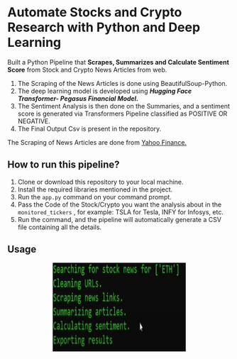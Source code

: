 # Automate Stocks and Crypto Research with Python and Deep Learning

Built a Python Pipeline that **Scrapes, Summarizes and Calculate Sentiment Score** from Stock and Crypto News Articles from web.


1. The Scraping of the News Articles is done using BeautifulSoup-Python.
2. The deep learning model is developed using ***Hugging Face Transformer- Pegasus Financial Model.***
3. The Sentiment Analysis is then done on the Summaries, and a sentiment score is generated via Transformers Pipeline classified as POSITIVE OR NEGATIVE.
4. The Final Output Csv is present in the repository.

The Scraping of News Articles are done from [Yahoo Finance.](https://finance.yahoo.com/)



## How to run this pipeline?

1. Clone or download this repository to your local machine.
2. Install the required libraries mentioned in the project.
3. Run the ``app.py`` command on your command prompt.
4. Pass the Code of the Stock/Crypto you want the analysis about in the `````monitored_tickers````` , for example: TSLA for Tesla, INFY for Infosys, etc.
5. Run the command, and the pipeline will automatically generate a CSV file containing all the details.

## Usage
 
<p align="center">
  <img width="300" height="200" src="https://github.com/parthkohli92/Stocks-and-Crypto-Analysis/blob/main/images/Capture.PNG">
</p>

